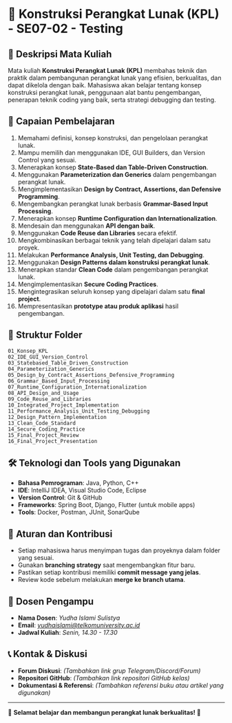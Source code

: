 # 📌 Konstruksi Perangkat Lunak (KPL) - SE07-02 - Testing

## 📖 Deskripsi Mata Kuliah
Mata kuliah **Konstruksi Perangkat Lunak (KPL)** membahas teknik dan praktik dalam pembangunan perangkat lunak yang efisien, berkualitas, dan dapat dikelola dengan baik. Mahasiswa akan belajar tentang konsep konstruksi perangkat lunak, penggunaan alat bantu pengembangan, penerapan teknik coding yang baik, serta strategi debugging dan testing.

## 🎯 Capaian Pembelajaran
1. Memahami definisi, konsep konstruksi, dan pengelolaan perangkat lunak.
2. Mampu memilih dan menggunakan IDE, GUI Builders, dan Version Control yang sesuai.
3. Menerapkan konsep **State-Based dan Table-Driven Construction**.
4. Menggunakan **Parameterization dan Generics** dalam pengembangan perangkat lunak.
5. Mengimplementasikan **Design by Contract, Assertions, dan Defensive Programming**.
6. Mengembangkan perangkat lunak berbasis **Grammar-Based Input Processing**.
7. Menerapkan konsep **Runtime Configuration dan Internationalization**.
8. Mendesain dan menggunakan **API dengan baik**.
9. Menggunakan **Code Reuse dan Libraries** secara efektif.
10. Mengkombinasikan berbagai teknik yang telah dipelajari dalam satu proyek.
11. Melakukan **Performance Analysis, Unit Testing, dan Debugging**.
12. Menggunakan **Design Patterns dalam konstruksi perangkat lunak**.
13. Menerapkan standar **Clean Code** dalam pengembangan perangkat lunak.
14. Mengimplementasikan **Secure Coding Practices**.
15. Mengintegrasikan seluruh konsep yang dipelajari dalam satu **final project**.
16. Mempresentasikan **prototype atau produk aplikasi** hasil pengembangan.

## 📂 Struktur Folder
```
01_Konsep_KPL
02_IDE_GUI_Version_Control
03_Statebased_Table_Driven_Construction
04_Parameterization_Generics
05_Design_by_Contract_Assertions_Defensive_Programming
06_Grammar_Based_Input_Processing
07_Runtime_Configuration_Internationalization
08_API_Design_and_Usage
09_Code_Reuse_and_Libraries
10_Integrated_Project_Implementation
11_Performance_Analysis_Unit_Testing_Debugging
12_Design_Pattern_Implementation
13_Clean_Code_Standard
14_Secure_Coding_Practice
15_Final_Project_Review
16_Final_Project_Presentation
```

## 🛠️ Teknologi dan Tools yang Digunakan
- **Bahasa Pemrograman**: Java, Python, C++
- **IDE**: IntelliJ IDEA, Visual Studio Code, Eclipse
- **Version Control**: Git & GitHub
- **Frameworks**: Spring Boot, Django, Flutter (untuk mobile apps)
- **Tools**: Docker, Postman, JUnit, SonarQube

## 📜 Aturan dan Kontribusi
- Setiap mahasiswa harus menyimpan tugas dan proyeknya dalam folder yang sesuai.
- Gunakan **branching strategy** saat mengembangkan fitur baru.
- Pastikan setiap kontribusi memiliki **commit message yang jelas**.
- Review kode sebelum melakukan **merge ke branch utama**.

## 📌 Dosen Pengampu
- **Nama Dosen**: *Yudha Islami Sulistya*
- **Email**: *yudhaislami@telkomuniversity.ac.id*
- **Jadwal Kuliah**: *Senin, 14.30 - 17.30*

## 📞 Kontak & Diskusi
- **Forum Diskusi**: *(Tambahkan link grup Telegram/Discord/Forum)*
- **Repositori GitHub**: *(Tambahkan link repositori GitHub kelas)*
- **Dokumentasi & Referensi**: *(Tambahkan referensi buku atau artikel yang digunakan)*

---
📌 **Selamat belajar dan membangun perangkat lunak berkualitas! 🚀**

